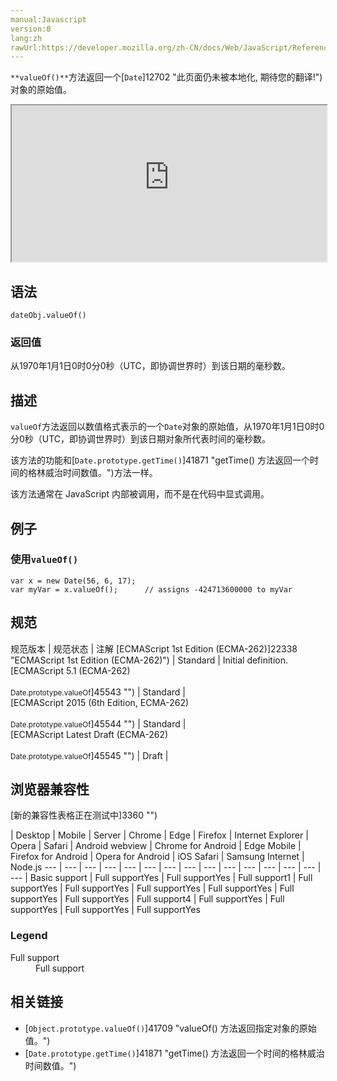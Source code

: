 ```yaml
---
manual:Javascript
version:0
lang:zh
rawUrl:https://developer.mozilla.org/zh-CN/docs/Web/JavaScript/Reference/Global_Objects/Date/valueof
---
```






`**valueOf()**`方法返回一个[`Date`]12702 "此页面仍未被本地化, 期待您的翻译!")对象的原始值。

<iframe src='https://interactive-examples.mdn.mozilla.net/pages/js/date-valueof.html' width='100%' height='250'></iframe>

## 语法<a name="Syntax"></a>

```
dateObj.valueOf()
```

### 返回值<a name="Parameters"></a>


从1970年1月1日0时0分0秒（UTC，即协调世界时）到该日期的毫秒数。


## 描述<a name="Description"></a>


`valueOf`方法返回以数值格式表示的一个`Date`对象的原始值，从1970年1月1日0时0分0秒（UTC，即协调世界时）到该日期对象所代表时间的毫秒数。



该方法的功能和[`Date.prototype.getTime()`]41871 "getTime() 方法返回一个时间的格林威治时间数值。")方法一样。



该方法通常在 JavaScript 内部被调用，而不是在代码中显式调用。


## 例子<a name="Examples"></a>

### 使用`valueOf()`<a name="Example:_Using_valueOf"></a>

```
var x = new Date(56, 6, 17);
var myVar = x.valueOf();      // assigns -424713600000 to myVar
```

## 规范<a name="规范"></a>

规范版本 | 规范状态 | 注解 
[ECMAScript 1st Edition (ECMA-262)]22338 "ECMAScript 1st Edition (ECMA-262)") | Standard | Initial definition. 
[ECMAScript 5.1 (ECMA-262)<br></br><small>Date.prototype.valueOf</small>]45543 "") | Standard |  
[ECMAScript 2015 (6th Edition, ECMA-262)<br></br><small>Date.prototype.valueOf</small>]45544 "") | Standard |  
[ECMAScript Latest Draft (ECMA-262)<br></br><small>Date.prototype.valueOf</small>]45545 "") | Draft |  


## 浏览器兼容性<a name="浏览器兼容性"></a>
[新的兼容性表格正在测试中<i></i>]3360 "")

 | <abbr>Desktop<i></i></abbr> | <abbr>Mobile<i></i></abbr> | <abbr>Server<i></i></abbr> 
 | <abbr>Chrome<i></i></abbr> | <abbr>Edge<i></i></abbr> | <abbr>Firefox<i></i></abbr> | <abbr>Internet Explorer<i></i></abbr> | <abbr>Opera<i></i></abbr> | <abbr>Safari<i></i></abbr> | <abbr>Android webview<i></i></abbr> | <abbr>Chrome for Android<i></i></abbr> | <abbr>Edge Mobile<i></i></abbr> | <abbr>Firefox for Android<i></i></abbr> | <abbr>Opera for Android<i></i></abbr> | <abbr>iOS Safari<i></i></abbr> | <abbr>Samsung Internet<i></i></abbr> | <abbr>Node.js<i></i></abbr> 
 ---  |  ---  |  ---  |  ---  |  ---  |  ---  |  ---  |  ---  |  ---  |  ---  |  ---  |  ---  |  ---  |  ---  |  ---  | 
Basic support | <abbr>Full support</abbr>Yes | <abbr>Full support</abbr>Yes | <abbr>Full support</abbr>1 | <abbr>Full support</abbr>Yes | <abbr>Full support</abbr>Yes | <abbr>Full support</abbr>Yes | <abbr>Full support</abbr>Yes | <abbr>Full support</abbr>Yes | <abbr>Full support</abbr>Yes | <abbr>Full support</abbr>4 | <abbr>Full support</abbr>Yes | <abbr>Full support</abbr>Yes | <abbr>Full support</abbr>Yes | <abbr>Full support</abbr>Yes 


### Legend<a name="Legend"></a>
<dl><dt id=''><abbr>Full support</abbr></dt><dd>Full support</dd></dl>

## 相关链接<a name="See_Also"></a>

* [`Object.prototype.valueOf()`]41709 "valueOf() 方法返回指定对象的原始值。")
* [`Date.prototype.getTime()`]41871 "getTime() 方法返回一个时间的格林威治时间数值。")



